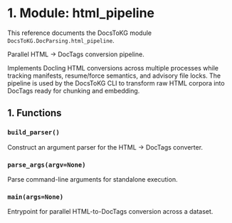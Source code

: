 # 1. Module: html_pipeline

This reference documents the DocsToKG module ``DocsToKG.DocParsing.html_pipeline``.

Parallel HTML → DocTags conversion pipeline.

Implements Docling HTML conversions across multiple processes while tracking
manifests, resume/force semantics, and advisory file locks. The pipeline is
used by the DocsToKG CLI to transform raw HTML corpora into DocTags ready for
chunking and embedding.

## 1. Functions

### `build_parser()`

Construct an argument parser for the HTML → DocTags converter.

### `parse_args(argv=None)`

Parse command-line arguments for standalone execution.

### `main(args=None)`

Entrypoint for parallel HTML-to-DocTags conversion across a dataset.
